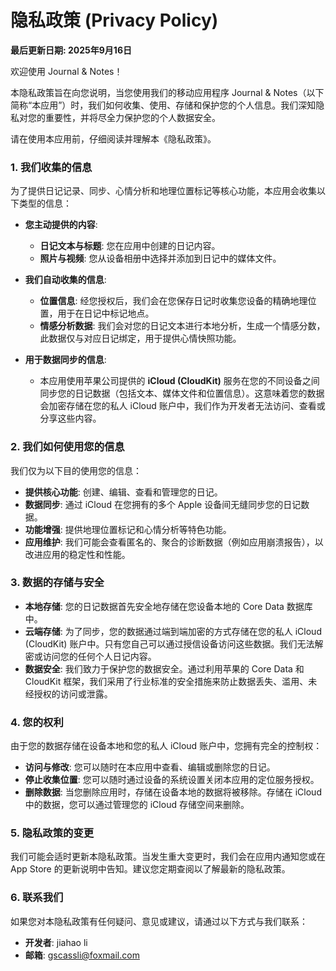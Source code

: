 # 隐私政策 (Privacy Policy)

**最后更新日期: 2025年9月16日**

欢迎使用 Journal & Notes！

本隐私政策旨在向您说明，当您使用我们的移动应用程序 Journal & Notes（以下简称“本应用”）时，我们如何收集、使用、存储和保护您的个人信息。我们深知隐私对您的重要性，并将尽全力保护您的个人数据安全。

请在使用本应用前，仔细阅读并理解本《隐私政策》。

### 1. 我们收集的信息

为了提供日记记录、同步、心情分析和地理位置标记等核心功能，本应用会收集以下类型的信息：

*   **您主动提供的内容**:
    *   **日记文本与标题**: 您在应用中创建的日记内容。
    *   **照片与视频**: 您从设备相册中选择并添加到日记中的媒体文件。

*   **我们自动收集的信息**:
    *   **位置信息**: 经您授权后，我们会在您保存日记时收集您设备的精确地理位置，用于在日记中标记地点。
    *   **情感分析数据**: 我们会对您的日记文本进行本地分析，生成一个情感分数，此数据仅与对应日记绑定，用于提供心情快照功能。

*   **用于数据同步的信息**:
    *   本应用使用苹果公司提供的 **iCloud (CloudKit)** 服务在您的不同设备之间同步您的日记数据（包括文本、媒体文件和位置信息）。这意味着您的数据会加密存储在您的私人 iCloud 账户中，我们作为开发者无法访问、查看或分享这些内容。

### 2. 我们如何使用您的信息

我们仅为以下目的使用您的信息：

*   **提供核心功能**: 创建、编辑、查看和管理您的日记。
*   **数据同步**: 通过 iCloud 在您拥有的多个 Apple 设备间无缝同步您的日记数据。
*   **功能增强**: 提供地理位置标记和心情分析等特色功能。
*   **应用维护**: 我们可能会查看匿名的、聚合的诊断数据（例如应用崩溃报告），以改进应用的稳定性和性能。

### 3. 数据的存储与安全

*   **本地存储**: 您的日记数据首先安全地存储在您设备本地的 Core Data 数据库中。
*   **云端存储**: 为了同步，您的数据通过端到端加密的方式存储在您的私人 iCloud (CloudKit) 账户中。只有您自己可以通过授信设备访问这些数据。我们无法解密或访问您的任何个人日记内容。
*   **数据安全**: 我们致力于保护您的数据安全。通过利用苹果的 Core Data 和 CloudKit 框架，我们采用了行业标准的安全措施来防止数据丢失、滥用、未经授权的访问或泄露。

### 4. 您的权利

由于您的数据存储在设备本地和您的私人 iCloud 账户中，您拥有完全的控制权：

*   **访问与修改**: 您可以随时在本应用中查看、编辑或删除您的日记。
*   **停止收集位置**: 您可以随时通过设备的系统设置关闭本应用的定位服务授权。
*   **删除数据**: 当您删除应用时，存储在设备本地的数据将被移除。存储在 iCloud 中的数据，您可以通过管理您的 iCloud 存储空间来删除。

### 5. 隐私政策的变更

我们可能会适时更新本隐私政策。当发生重大变更时，我们会在应用内通知您或在 App Store 的更新说明中告知。建议您定期查阅以了解最新的隐私政策。

### 6. 联系我们

如果您对本隐私政策有任何疑问、意见或建议，请通过以下方式与我们联系：

*   **开发者**: jiahao li
*   **邮箱**: gscassli@foxmail.com
